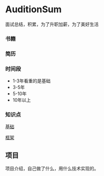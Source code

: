 # AuditionSum
面试总结，积累，为了升职加薪，为了美好生活

### 书籍

### 简历

### 时间段
- 1-3年看重的是基础
- 3-5年
- 5-10年
- 10年以上

### 知识点

[基础](https://github.com/helloGitHubQ/AuditionSum/blob/master/docs/base/base.md)

[框架](https://github.com/helloGitHubQ/AuditionSum/blob/master/docs/base/spring.md)

## 项目
项目介绍，自己做了什么，用什么技术实现的。